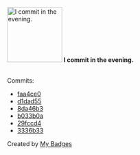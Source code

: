 <img src="https://my-badges.github.io/my-badges/evening-commits.png" alt="I commit in the evening." title="I commit in the evening." width="128">
<strong>I commit in the evening.</strong>
<br><br>

Commits:

- <a href="https://github.com/wish13yt/wish13yt/commit/faa4ce0c545d0fecbf5dd46ec87077fea2c13b98">faa4ce0</a>
- <a href="https://github.com/wish13yt/website/commit/d1dad55a29385b6568d834f84378b908c7303b83">d1dad55</a>
- <a href="https://github.com/wish13yt/website/commit/8da46b35b573b675a2c4f080a54f957a834e570c">8da46b3</a>
- <a href="https://github.com/wish13yt/website/commit/b033b0aaf8d58187d11c64da1759b30c4ea65c62">b033b0a</a>
- <a href="https://github.com/wish13yt/wishdog.link/commit/29fccd47153ad7fa323c072c6636b9e3a7fbae09">29fccd4</a>
- <a href="https://github.com/wish13yt/wishdog.link/commit/3336b33f0a62a51ef86a251a48769207a179121d">3336b33</a>


Created by <a href="https://github.com/my-badges/my-badges">My Badges</a>